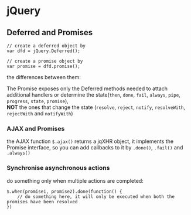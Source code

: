 # jQuery

## Deferred and Promises

    // create a deferred object by
    var dfd = jQuery.Deferred();

    // create a promise object by
    var promise = dfd.promise();

the differences between them:

The Promise exposes only the Deferred methods needed to attach additional handlers or determine the state(`then`, `done`, `fail`, `always`, `pipe`, `progress`, `state`, `promise`),  
**NOT** the ones that change the state (`resolve`, `reject`, `notify`, `resolveWith`, `rejectWith` and `notifyWith`)

### AJAX and Promises

the AJAX function `$.ajax()` returns a jqXHR object, it implements the Promise interface, so you can add callbacks to it by `.done()`, `.fail()` and `.always()`

### Synchronise asynchronous actions

do something only when multiple actions are completed:

    $.when(promise1, promise2).done(function() {
    	// do something here, it will only be executed when both the promises have been resolved
    })
